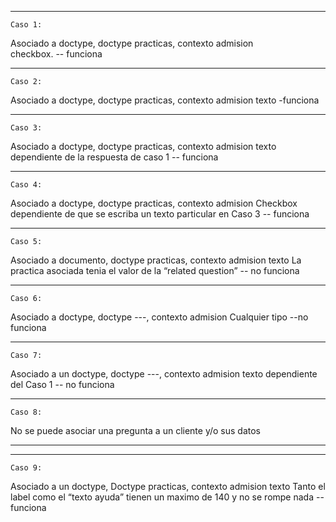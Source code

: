 -----------------------------------------------------------------------------
	Caso 1:
Asociado a doctype, doctype practicas, contexto admision  
checkbox.
-- funciona

-----------------------------------------------------------------------------
	Caso 2:
Asociado a doctype, doctype practicas, contexto admision
texto
-funciona

-----------------------------------------------------------------------------
	Caso 3:
Asociado a doctype, doctype practicas, contexto admision
texto
dependiente de la respuesta de caso 1
-- funciona

-----------------------------------------------------------------------------
	Caso 4:
Asociado a doctype, doctype practicas, contexto admision
Checkbox
dependiente de que se escriba un texto particular en Caso 3
-- funciona

-----------------------------------------------------------------------------
	Caso 5:
Asociado a documento, doctype practicas, contexto admision
texto
La practica asociada tenia el valor de la “related question”
-- no funciona

-----------------------------------------------------------------------------
	Caso 6:
Asociado a doctype, doctype ---, contexto admision
Cualquier tipo
--no funciona

-----------------------------------------------------------------------------
	Caso 7:
Asociado a un doctype, doctype ---, contexto admision
texto
dependiente del Caso 1
-- no funciona

-----------------------------------------------------------------------------
	Caso 8:
No se puede asociar una pregunta a un cliente y/o sus datos

-----------------------------------------------------------------------------

-----------------------------------------------------------------------------
	Caso 9:
Asociado a un doctype, Doctype practicas, contexto admision
texto
Tanto el label como el “texto ayuda” tienen un maximo de 140 y no se rompe nada
-- funciona
